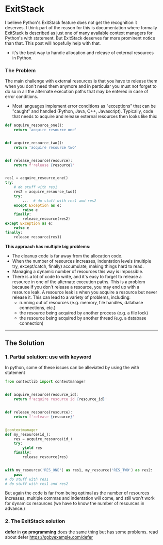 # ExitStack #

I believe Python's ExitStack feature does not get the recognition it deserves. I think part of the reason for this is
documentation where formally ExitStack is described as just one of many available context managers for Python's with
statement. But ExitStack deserves far more prominent notice than that. This post will hopefully help with that.

- it's the best way to handle allocation and release of external resources in Python.

### The Problem ###

The main challenge with external resources is that you have to release them when you don't need them anymore and in
particular you must not forget to do so in all the alternate execution paths that may be entered in case of error
conditions.

- Most languages implement error conditions as "exceptions" that can be "caught" and handled (Python, Java, C++,
  Javascript). Typically, code that needs to acquire and release external resources then looks like this:

```python
def acquire_resource_one():
    return 'acquire resource one'


def acquire_resource_two():
    return 'acquire resource two'


def release_resource(resource):
    return f'release {resource}'


res1 = acquire_resource_one()
try:
    # do stuff with res1
    res2 = acquire_resource_two()
    try:
        ...  # do stuff with res1 and res2
    except Exception as e:
        raise e
    finally:
        release_resource(res2)
except Exception as e:
    raise e
finally:
    release_resource(res1)
```

**This approach has multiple big problems:**

- The cleanup code is far away from the allocation code.
- When the number of resources increases, indentation levels (multiple try, except/catch, finally) accumulate, making
  things hard to read.
- Managing a dynamic number of resources this way is impossible.
- There is a lot of code to write, and it's easy to forget to release a resource in one of the alternate execution
  paths. This is a problem because if you don't release a resource, you may end up with a resource leak. A resource leak
  is when you acquire a resource but never release it. This can lead to a variety of problems, including:
    - running out of resources (e.g. memory, file handles, database connections, etc.)
    - the resource being acquired by another process (e.g. a file lock)
    - the resource being acquired by another thread (e.g. a database connection)

---

## The Solution ##

### 1. Partial solution: use with keyword ###

In python, some of these issues can be alleviated by using the with statement

```python
from contextlib import contextmanager


def acquire_resource(resource_id):
    return f'acquire resource id {resource_id}'


def release_resource(resource):
    return f'release {resource}'


@contextmanager
def my_resource(id_):
    res = acquire_resource(id_)
    try:
        yield res
    finally:
        release_resource(res)


with my_resource('RES_ONE') as res1, my_resource('RES_TWO') as res2:
    pass
# do stuff with res1
# do stuff with res1 and res2

```

But again the code is far from being optimal as the number of resources increases, multiple commas and indentation will
come, and still won't work for dynamics resources (we have to know the number of resources in advance.)

### 2. The ExitStack solution ###

**defer** in **go programming** does the same thing but has some problems. read about
defer https://gobyexample.com/defer